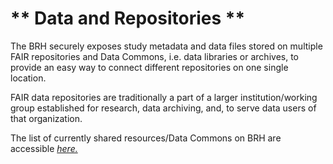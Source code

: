 # ** Data and Repositories **

The BRH securely exposes study metadata and data files stored on multiple FAIR repositories and Data Commons, i.e. data libraries or archives, to provide an easy way to connect different repositories on one single location.

FAIR data repositories are traditionally a part of a larger institution/working group established for research, data archiving, and, to serve data users of that organization.

The list of currently shared resources/Data Commons on BRH are accessible [_here._](https://brh.data-commons.org/dashboard/Public/list_of_commons.html)
